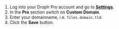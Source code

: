 1. Log into your Droplr Pro account and go to **[Settings](https://droplr.com/settings)**.
2. In the **Pro** section switch on **Custom Domain**.
3. Enter your domainname, i.e. `files.domain.tld`.
3. Click the **Save** button.